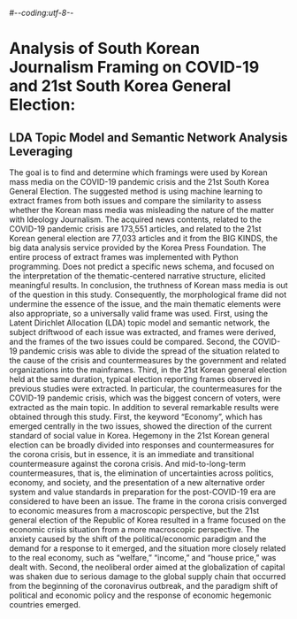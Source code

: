 #-*-coding:utf-8-*-
# Analysis of South Korean Journalism Framing on COVID-19 and 21st South Korea General Election:
## LDA Topic Model and Semantic Network Analysis Leveraging

The goal is to find and determine which framings were used by Korean mass media on the COVID-19 pandemic crisis and the 21st South Korea General Election. The suggested method is using machine learning to extract frames from both issues and compare the similarity to assess whether the Korean mass media was misleading the nature of the matter with Ideology Journalism. 
The acquired news contents, related to the COVID-19 pandemic crisis are 173,551 articles, and related to the 21st Korean general election are 77,033 articles and it from the BIG KINDS, the big data analysis service provided by the Korea Press Foundation. 
The entire process of extract frames was implemented with Python programming. Does not predict a specific news schema, and focused on the interpretation of the thematic-centered narrative structure, elicited meaningful results. 
In conclusion, the truthness of Korean mass media is out of the question in this study. Consequently, the morphological frame did not undermine the essence of the issue, and the main thematic elements were also appropriate, so a universally valid frame was used. 
First, using the Latent Dirichlet Allocation (LDA) topic model and semantic network, the subject driftwood of each issue was extracted, and frames were derived, and the frames of the two issues could be compared. 
Second, the COVID-19 pandemic crisis was able to divide the spread of the situation related to the cause of the crisis and countermeasures by the government and related organizations into the mainframes. 
Third, in the 21st Korean general election held at the same duration, typical election reporting frames observed in previous studies were extracted. In particular, the countermeasures for the COVID-19 pandemic crisis, which was the biggest concern of voters, were extracted as the main topic. In addition to several remarkable results were obtained through this study. First, the keyword “Economy”, which has emerged centrally in the two issues, showed the direction of the current standard of social value in Korea. Hegemony in the 21st Korean general election can be broadly divided into responses and countermeasures for the corona crisis, but in essence, it is an immediate and transitional countermeasure against the corona crisis. And mid-to-long-term countermeasures, that is, the elimination of uncertainties across politics, economy, and society, and the presentation of a new alternative order system and value standards in preparation for the post-COVID-19 era are considered to have been an issue. The frame in the corona crisis converged to economic measures from a macroscopic perspective, but the 21st general election of the Republic of Korea resulted in a frame focused on the economic crisis situation from a more macroscopic perspective. The anxiety caused by the shift of the political/economic paradigm and the demand for a response to it emerged, and the situation more closely related to the real economy, such as “welfare,” “income,” and “house price,” was dealt with. Second, the neoliberal order aimed at the globalization of capital was shaken due to serious damage to the global supply chain that occurred from the beginning of the coronavirus outbreak, and the paradigm shift of political and economic policy and the response of economic hegemonic countries emerged.